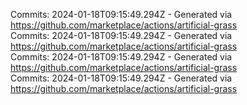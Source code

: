 Commits: 2024-01-18T09:15:49.294Z - Generated via https://github.com/marketplace/actions/artificial-grass
<br>
Commits: 2024-01-18T09:15:49.294Z - Generated via https://github.com/marketplace/actions/artificial-grass
<br>
Commits: 2024-01-18T09:15:49.294Z - Generated via https://github.com/marketplace/actions/artificial-grass
<br>
Commits: 2024-01-18T09:15:49.294Z - Generated via https://github.com/marketplace/actions/artificial-grass
<br>
